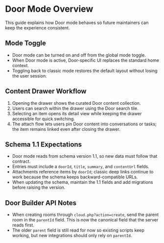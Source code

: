 # Door Mode Overview

This guide explains how Door mode behaves so future maintainers can keep the experience consistent.

## Mode Toggle
- Door mode can be turned on and off from the global mode toggle.
- When Door mode is active, Door-specific UI replaces the standard home context.
- Toggling back to classic mode restores the default layout without losing the user session.

## Content Drawer Workflow
1. Opening the drawer shows the curated Door content collection.
2. Users can search within the drawer using the Door search tile.
3. Selecting an item opens its detail view while keeping the drawer accessible for quick switching.
4. The attach flow lets users pin Door content into conversations or tasks; the item remains linked even after closing the drawer.

## Schema 1.1 Expectations
- Door mode reads from schema version 1.1, so new data must follow that contract.
- Entries must include a `doorId`, `title`, `summary`, and `contentUrl` fields.
- Attachments reference items by `doorId`; classic deep links continue to work because the schema keeps backward-compatible URLs.
- When updating the schema, maintain the 1.1 fields and add migrations before raising the version.

## Door Builder API Notes
- When creating rooms through `cloud.php?action=create`, send the parent room in the `parentId` field. This is now the canonical field that the server reads first.
- The older `parent` field is still read for now so existing scripts keep working, but new integrations should only rely on `parentId`.
